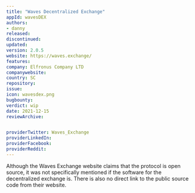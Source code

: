 ```yaml
---
title: "Waves Decentralized Exchange"
appId: wavesDEX
authors:
- danny
released: 
discontinued: 
updated: 
version: 2.0.5
website: https://waves.exchange/
features:
company: Elfronus Company LTD
companywebsite: 
country: SC
repository: 
issue: 
icon: wavesdex.png
bugbounty: 
verdict: wip
date: 2021-12-15
reviewArchive:


providerTwitter: Waves_Exchange
providerLinkedIn: 
providerFacebook: 
providerReddit: 
---
```



Although the Waves Exchange website claims that the protocol is open source, it was not specifically mentioned if the software for the decentralized exchange is. There is also no direct link to the public source code from their website.